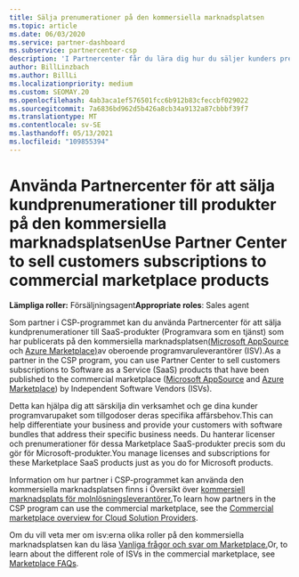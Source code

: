 ```yaml
---
title: Sälja prenumerationer på den kommersiella marknadsplatsen
ms.topic: article
ms.date: 06/03/2020
ms.service: partner-dashboard
ms.subservice: partnercenter-csp
description: 'I Partnercenter får du lära dig hur du säljer kunders prenumerationer till SaaS-produkter som publicerats på den kommersiella marknadsplatsen av oberoende programvaruleverantörer (ISV: er).'
author: BillLinzbach
ms.author: BillLi
ms.localizationpriority: medium
ms.custom: SEOMAY.20
ms.openlocfilehash: 4ab3aca1ef576501fcc6b912b83cfeccbf029022
ms.sourcegitcommit: 7a6836bd962d5b426a8cb34a9132a87cbbbf39f7
ms.translationtype: MT
ms.contentlocale: sv-SE
ms.lasthandoff: 05/13/2021
ms.locfileid: "109855394"
---
```

# <a name="use-partner-center-to-sell-customers-subscriptions-to-commercial-marketplace-products"></a><span data-ttu-id="b5409-103">Använda Partnercenter för att sälja kundprenumerationer till produkter på den kommersiella marknadsplatsen</span><span class="sxs-lookup"><span data-stu-id="b5409-103">Use Partner Center to sell customers subscriptions to commercial marketplace products</span></span>

<span data-ttu-id="b5409-104">**Lämpliga roller:** Försäljningsagent</span><span class="sxs-lookup"><span data-stu-id="b5409-104">**Appropriate roles**: Sales agent</span></span>

<span data-ttu-id="b5409-105">Som partner i CSP-programmet kan du använda Partnercenter för att sälja kundprenumerationer till SaaS-produkter (Programvara som en tjänst) som har publicerats på den kommersiella marknadsplatsen[(Microsoft AppSource](https://appsource.microsoft.com/) och [Azure Marketplace)](https://azuremarketplace.microsoft.com/)av oberoende programvaruleverantörer (ISV).</span><span class="sxs-lookup"><span data-stu-id="b5409-105">As a partner in the CSP program, you can use Partner Center to sell customers subscriptions to Software as a Service (SaaS) products that have been published to the commercial marketplace ([Microsoft AppSource](https://appsource.microsoft.com/) and [Azure Marketplace](https://azuremarketplace.microsoft.com/)) by Independent Software Vendors (ISVs).</span></span>

<span data-ttu-id="b5409-106">Detta kan hjälpa dig att särskilja din verksamhet och ge dina kunder programvarupaket som tillgodoser deras specifika affärsbehov.</span><span class="sxs-lookup"><span data-stu-id="b5409-106">This can help differentiate your business and provide your customers with software bundles that address their specific business needs.</span></span> <span data-ttu-id="b5409-107">Du hanterar licenser och prenumerationer för dessa Marketplace SaaS-produkter precis som du gör för Microsoft-produkter.</span><span class="sxs-lookup"><span data-stu-id="b5409-107">You manage licenses and subscriptions for these Marketplace SaaS products just as you do for Microsoft products.</span></span>

<span data-ttu-id="b5409-108">Information om hur partner i CSP-programmet kan använda den kommersiella marknadsplatsen finns i Översikt över [kommersiell marknadsplats för molnlösningsleverantörer.](csp-commercial-marketplace-overview.md)</span><span class="sxs-lookup"><span data-stu-id="b5409-108">To learn how partners in the CSP program can use the commercial marketplace, see the [Commercial marketplace overview for Cloud Solution Providers](csp-commercial-marketplace-overview.md).</span></span>

<span data-ttu-id="b5409-109">Om du vill veta mer om isv:erna olika roller på den kommersiella marknadsplatsen kan du läsa [Vanliga frågor och svar om Marketplace.](/azure/marketplace/marketplace-faq-publisher-guide)</span><span class="sxs-lookup"><span data-stu-id="b5409-109">Or, to learn about the different role of ISVs in the commercial marketplace, see [Marketplace FAQs](/azure/marketplace/marketplace-faq-publisher-guide).</span></span>